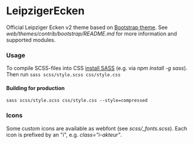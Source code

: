 # LeipzigerEcken

Official Leipziger Ecken v2 theme based on [Bootstrap theme](https://www.drupal.org/project/bootstrap). See *web/themes/contrib/bootstrap/README.md* for more information and supported modules.

### Usage

To compile SCSS-files into CSS [install SASS](https://sass-lang.com/install) (e.g. via *npm install -g sass*). Then run ```sass scss/style.scss css/style.css```

#### Building for production
```sass scss/style.scss css/style.css --style=compressed```
### Icons

Some custom icons are available as webfont (see *scss/_fonts.scss*). Each icon is prefixed by an "i", e.g. *class="i-akteur"*.